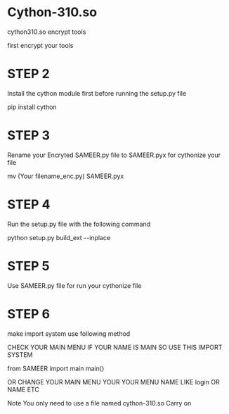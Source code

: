 # Cython-310.so
 cython310.so encrypt tools 
 
 first encrypt your tools 
 

# STEP 2
Install the cython module first before running the setup.py file

pip install cython
# STEP 3
Rename your Encryted SAMEER.py file to SAMEER.pyx for cythonize your file

mv (Your filename_enc.py) SAMEER.pyx
# STEP 4
Run the setup.py file with the following command

python setup.py build_ext --inplace
# STEP 5
Use SAMEER.py file for run your cythonize file

# STEP 6
make import system use following method

CHECK YOUR MAIN MENU IF YOUR NAME IS MAIN SO USE THIS IMPORT SYSTEM

from SAMEER import main
main() 



OR CHANGE YOUR MAIN MENU YOUR YOUR MENU NAME LIKE login OR NAME ETC

Note
You only need to use a file named cython-310.so Carry on
 
 
 
 
 
